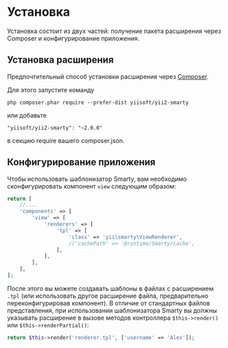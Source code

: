 Установка
=========

Установка состоит из двух частей: получение пакета расширения через Composer и конфигурирование приложения.

## Установка расширения

Предпочтительный способ установки расширения через [Composer](http://getcomposer.org/download/).

Для этого запустите команду

```
php composer.phar require --prefer-dist yiisoft/yii2-smarty
```

или добавьте

```
"yiisoft/yii2-smarty": "~2.0.0"
```

в секцию require вашего composer.json.

## Конфигурирование приложения

Чтобы использовать шаблонизатор Smarty, вам необходимо сконфигурировать компонент `view` следующим образом:

```php
return [
    //....
    'components' => [
        'view' => [
            'renderers' => [
                'tpl' => [
                    'class' => 'yii\smarty\ViewRenderer',
                    //'cachePath' => '@runtime/Smarty/cache',
                ],
            ],
        ],
    ],
];
```

После этого вы можете создавать шаблоны в файлах с расширением `.tpl` (или использовать другое расширение файла, 
предварительно переконфигурировав компонент). В отличие от стандартных файлов представления, при использовании шаблонизатора 
Smarty вы должны указывать расширение в вызове методов контроллера `$this->render()` или `$this->renderPartial()`:

```php
return $this->render('renderer.tpl', ['username' => 'Alex']);
```
